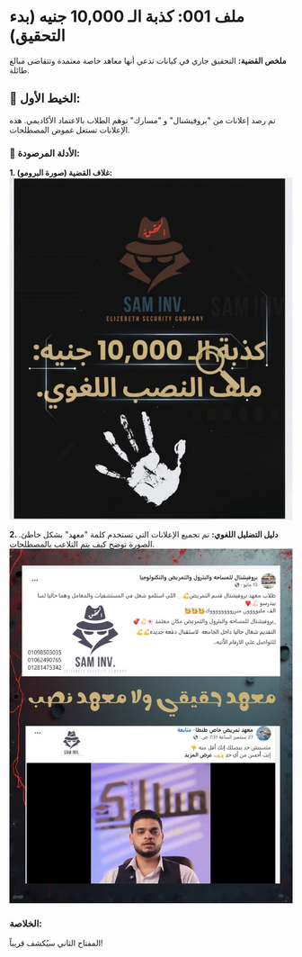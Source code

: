 # ملف 001: كذبة الـ 10,000 جنيه (بدء التحقيق)

**ملخص القضية:** التحقيق جاري في كيانات تدعي أنها معاهد خاصة معتمدة وتتقاضى مبالغ طائلة.

## 🔑 الخيط الأول:
تم رصد إعلانات من "بروفيشنال" و "مسارك" توهم الطلاب بالاعتماد الأكاديمي. هذه الإعلانات تستغل غموض المصطلحات.

### 🔎 الأدلة المرصودة:

**1. غلاف القضية (صورة البرومو):**
![غلاف القضية](case-cover.jpg)

**2. دليل التضليل اللغوي:**
تم تجميع الإعلانات التي تستخدم كلمة "معهد" بشكل خاطئ. الصورة توضح كيف يتم التلاعب بالمصطلحات.
![الدليل المصور](case-evidence.jpg)

### الخلاصة:
المفتاح الثاني سيُكشف قريباً!